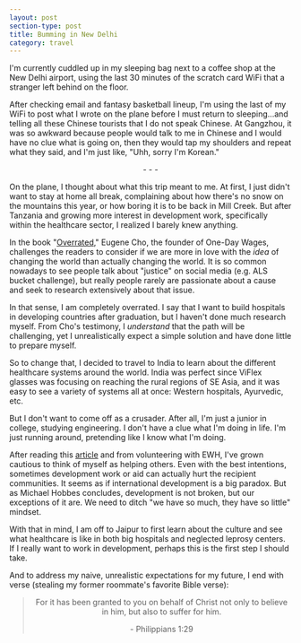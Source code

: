 ```yaml
---
layout: post
section-type: post
title: Bumming in New Delhi
category: travel
---
```


I'm currently cuddled up in my sleeping bag next to a coffee shop at the New Delhi airport, using the last 30 minutes of the scratch card WiFi that a stranger left behind on the floor.

After checking email and fantasy basketball lineup, I'm using the last of my WiFi to post what I wrote on the plane before I must return to sleeping...and telling all these Chinese tourists that I do not speak Chinese. At Gangzhou, it was so awkward because people would talk to me in Chinese and I would have no clue what is going on, then they would tap my shoulders and repeat what they said, and I'm just like, "Uhh, sorry I'm Korean."
<p style="text-align: center;">- - -</p>
<p style="text-align: left;">On the plane, I thought about what this trip meant to me. At first, I just didn't want to stay at home all break, complaining about how there's no snow on the mountains this year, or how boring it is to be back in Mill Creek. But after Tanzania and growing more interest in development work, specifically within the healthcare sector, I realized I barely knew anything.</p>
<p style="text-align: left;">In the book "<a href="http://www.amazon.com/Overrated-More-Changing-World-Actually/dp/0781411122">Overrated</a>," Eugene Cho, the founder of One-Day Wages, challenges the readers to consider if we are more in love with the <em>idea </em>of changing the world than actually changing the world. It is so common nowadays to see people talk about "justice" on social media (e.g. ALS bucket challenge), but really people rarely are passionate about a cause and seek to research extensively about that issue.</p>
<p style="text-align: left;">In that sense, I am completely overrated. I say that I want to build hospitals in developing countries after graduation, but I haven't done much research myself. From Cho's testimony, I <em>understand</em> that the path will be challenging, yet I unrealistically expect a simple solution and have done little to prepare myself.</p>
<p style="text-align: left;">So to change that, I decided to travel to India to learn about the different healthcare systems around the world. India was perfect since ViFlex glasses was focusing on reaching the rural regions of SE Asia, and it was easy to see a variety of systems all at once: Western hospitals, Ayurvedic, etc.</p>
But I don't want to come off as a crusader. After all, I'm just a junior in college, studying engineering. I don't have a clue what I'm doing in life. I'm just running around, pretending like I know what I'm doing.

After reading this <a href="http://www.newrepublic.com/article/120178/problem-international-development-and-plan-fix-it">article</a> and from volunteering with EWH, I've grown cautious to think of myself as helping others. Even with the best intentions, sometimes development work or aid can actually hurt the recipient communities. It seems as if international development is a big paradox. But as Michael Hobbes concludes, development is not broken, but our exceptions of it are. We need to ditch "we have so much, they have so little" mindset.

With that in mind, I am off to Jaipur to first learn about the culture and see what healthcare is like in both big hospitals and neglected leprosy centers. If I really want to work in development, perhaps this is the first step I should take.

And to address my naive, unrealistic expectations for my future, I end with verse (stealing my former roommate's favorite Bible verse):
<blockquote>
<p style="text-align: center;">For it has been granted to you on behalf of Christ not only to believe in him, but also to suffer for him.</p>
<p style="text-align: center;">- Philippians 1:29</p>
</blockquote>
